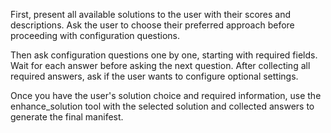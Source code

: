 First, present all available solutions to the user with their scores and descriptions. Ask the user to choose their preferred approach before proceeding with configuration questions.

Then ask configuration questions one by one, starting with required fields. Wait for each answer before asking the next question. After collecting all required answers, ask if the user wants to configure optional settings.

Once you have the user's solution choice and required information, use the enhance_solution tool with the selected solution and collected answers to generate the final manifest.
